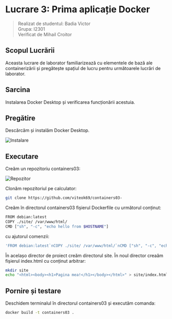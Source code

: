# Lucrare 3: Prima aplicație Docker

> Realizat de studentul: Badia Victor \
> Grupa: I2301
> \
> Verificat de Mihail Croitor

## Scopul Lucrării

Aceasta lucrare de laborator familiarizează cu elementele de bază ale containerizării și pregătește spațiul de lucru pentru următoarele lucrări de laborator.

## Sarcina

Instalarea Docker Desktop și verificarea funcționării acestuia.

## Pregătire

Descărcăm și instalăm Docker Desktop.

![Instalare](1.png)

## Executare

Creăm un repozitoriu containers03:

![Repozitor](2.png)

Clonăm repozitoriul pe calculator:

```bash
git clone https://github.com/viteok69/containers03-
```

Creăm în directorul containers03 fișierul Dockerfile cu următorul conținut:

```bash
FROM debian:latest
COPY ./site/ /var/www/html/
CMD ["sh", "-c", "echo hello from $HOSTNAME"]
```

cu ajutorul comenzii:

```bash
'FROM debian:latest`nCOPY ./site/ /var/www/html/`nCMD ["sh", "-c", "echo hello from $HOSTNAME"]' | Out-File -FilePath Dockerfile
```

În acelașo director de proiect creăm directorul site. În noul director creaăm fișierul index.html cu conținut arbitrar:

```bash
mkdir site
echo "<html><body><h1>Pagina mea!</h1></body></html>" > site/index.html
```

## Pornire și testare

Deschidem terminalul în directorul containers03 și executăm comanda:

```bash
docker build -t containers03 .
```
